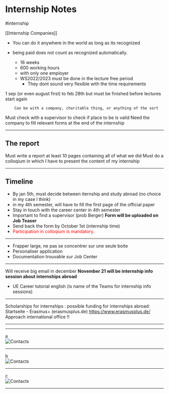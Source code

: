 # Internship Notes
#internship

[[Internship Companies]]

- You can do it anywhere in the world as long as its recognized 
- being paid does not count as recognized automatically.


  - 16 weeks 
  - 600 working hours 
  - with only one employer
  - WS2022/2023 must be done in the lecture free period
    - They dont sound very flexible with the time requirements
  
1 sep (or even august first) to feb 28th but must be finished before lectures start again

        Can be with a company, charitable thing, or anything of the sort 
Must check with a supervisor to check if place to be is valid
Need the company to fill relevant forms at the end of the internship

****

## The report
Must write a report at least 10 pages containing all of what we did
Must do a colloqium in which I have to present the content of my internship

****
## Timeline
- By jan 5th, must decide between iternship and study abroad (no choice in my case I think)
- in my 4th semester, will have to fill the first page of the official paper 
- Stay in touch with the career center in 4th semester
- Important to find a supervisor (prob Berger) **Form will be uploaded on Job Teaser**
- Send back the form by October 1st (internship time)
- <span style="color:red">Participation in colloqium is mandatory</span>.
****
- Frapper large, ne pas se concentrer sur une seule boite
- Personaliser application
- Documentation trouvable sur Job Center
****
Will receive big email in december
**November 21 will be internship info session about internships abroad**
- UE Career tutorial english (is name of the Teams for internship info sessions)

****
Scholarships for internships : possible funding for internships abroad:  Startseite - Erasmus+ (erasmusplus.de)
https://www.erasmusplus.de/
Approach international office !!
****



****
a  
 ![Contacts](https://github.com/Glaas/RadWebTest/blob/a4ecf804d1d2fc34293133195c834970b7d5b67f/attachments/internship.png)
 
 
****
b  
 ![Contacts](../../../attachments/internship.pnginternship.png)

****
c  
 ![Contacts](/attachments/internship.pnginternship.png)

****